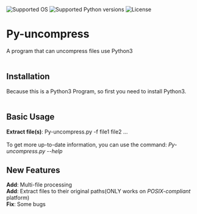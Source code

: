 ![Supported OS](https://img.shields.io/badge/Supported%20OS-All-blue.svg)
![Supported Python versions](https://img.shields.io/badge/Python-3.4-brightgreen.svg)
![License](https://img.shields.io/hexpm/l/plug.svg)
# Py-uncompress
A program that can uncompress files use Python3<br>
<br>

## Installation
Because this is a Python3 Program, so first you need to install Python3.<br>
<br>
## Basic Usage
**Extract file(s)**: Py-uncompress.py -f file1 file2 ...<br>
<br>
To get more up-to-date information, you can use the command: *Py-uncompress.py --help*
<br>
## New Features
**Add**: Multi-file processing<br>
**Add**: Extract files to their original paths(ONLY works on *POSIX-compliant* platform)<br>
**Fix**: Some bugs
